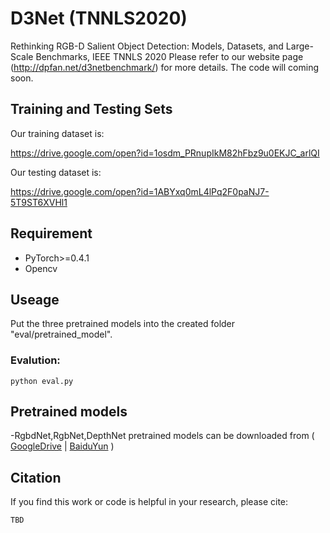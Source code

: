 # D3Net (TNNLS2020)
Rethinking RGB-D Salient Object Detection: Models, Datasets, and Large-Scale Benchmarks, IEEE TNNLS 2020
Please refer to our website page (http://dpfan.net/d3netbenchmark/) for more details. The code will coming soon.

## Training and Testing Sets
Our training dataset is:

https://drive.google.com/open?id=1osdm_PRnupIkM82hFbz9u0EKJC_arlQI

Our testing dataset is:

https://drive.google.com/open?id=1ABYxq0mL4lPq2F0paNJ7-5T9ST6XVHl1

## Requirement
- PyTorch>=0.4.1  
- Opencv   

## Useage
Put the three pretrained models into the created folder "eval/pretrained_model".

### Evalution:
```
python eval.py
```
## Pretrained models
-RgbdNet,RgbNet,DepthNet pretrained models can be downloaded from ( [GoogleDrive](https://drive.google.com/drive/folders/1jbZzUbgOC0XzbBEsy-Bgf3b-pvr62aWK?usp=sharing) | [BaiduYun]() )  

## Citation
If you find this work or code is helpful in your research, please cite:
```
TBD
```
